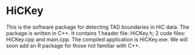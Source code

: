 # HiCKey

This is the software package for detecting TAD boundaries in HiC data. The package is written in C++. It contains 1 header file: HiCKey.h; 2 code files: HiCKey.cpp and main.cpp. The compiled application is HiCKey.exe. We will soon add an R package for those not familiar with C++.
